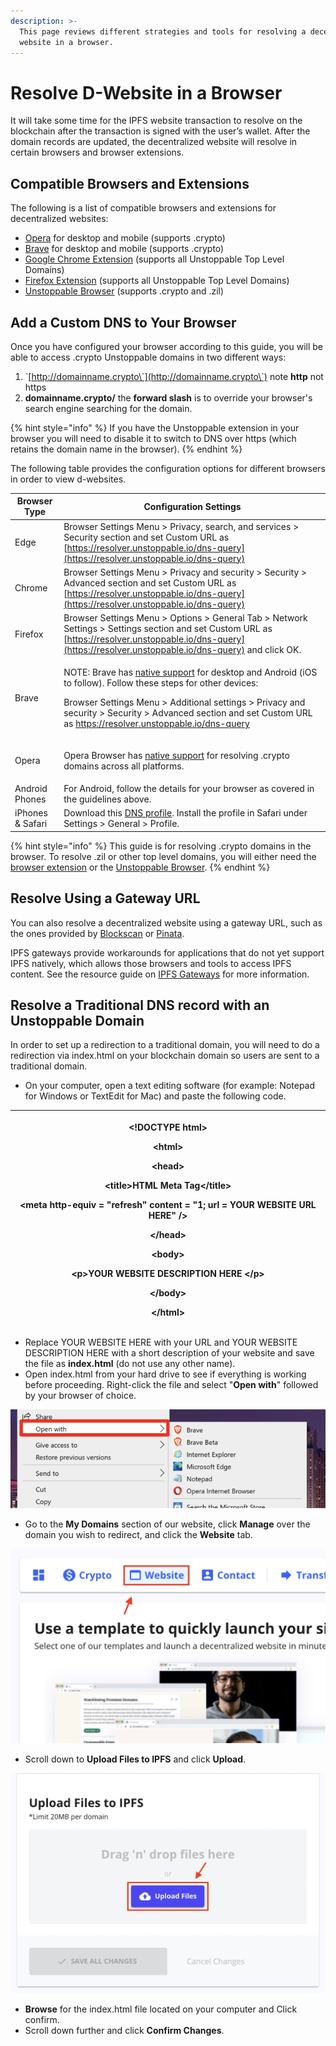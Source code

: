```yaml
---
description: >-
  This page reviews different strategies and tools for resolving a decentralized
  website in a browser.
---
```


# Resolve D-Website in a Browser

It will take some time for the IPFS website transaction to resolve on the blockchain after the transaction is signed with the user’s wallet. After the domain records are updated, the decentralized website will resolve in certain browsers and browser extensions.

## Compatible Browsers and Extensions

The following is a list of compatible browsers and extensions for decentralized websites:

* [Opera](https://unstoppabledomains.com/opera) for desktop and mobile (supports .crypto)
* [Brave](https://unstoppabledomains.com/brave\_pa) for desktop and mobile (supports .crypto)
* [Google Chrome Extension](https://chrome.google.com/webstore/detail/unstoppable-extension/beelkklmblgdljamcmoffgfbdddfpnnl?hl=en-US\&authuser=0) (supports all Unstoppable Top Level Domains)
* [Firefox Extension](https://addons.mozilla.org/en-US/firefox/addon/unstoppable-extension/) (supports all Unstoppable Top Level Domains)
* [Unstoppable Browser](https://unstoppabledomains.com/browser) (supports .crypto and .zil)

## Add a Custom DNS to Your Browser

Once you have configured your browser according to this guide, you will be able to access .crypto Unstoppable domains in two different ways:

1. \`[http://domainname.crypto\`](http://domainname.crypto\`) note **http** not https
2. **domainname.crypto/** the **forward slash** is to override your browser's search engine searching for the domain.

{% hint style="info" %}
If you have the Unstoppable extension in your browser you will need to disable it to switch to DNS over https (which retains the domain name in the browser).
{% endhint %}

The following table provides the configuration options for different browsers in order to view d-websites.

| Browser Type     | Configuration Settings                                                                                                                                                                                                                                                                                                                                                                                                                                                              |
| ---------------- | ----------------------------------------------------------------------------------------------------------------------------------------------------------------------------------------------------------------------------------------------------------------------------------------------------------------------------------------------------------------------------------------------------------------------------------------------------------------------------------- |
| Edge             | Browser Settings Menu > Privacy, search, and services > Security section and set Custom URL as [https://resolver.unstoppable.io/dns-query](https://resolver.unstoppable.io/dns-query)                                                                                                                                                                                                                                                                                               |
| Chrome           | Browser Settings Menu > Privacy and security > Security > Advanced section and set Custom URL as [https://resolver.unstoppable.io/dns-query](https://resolver.unstoppable.io/dns-query)                                                                                                                                                                                                                                                                                             |
| Firefox          | Browser Settings Menu > Options > General Tab > Network Settings > Settings section and set Custom URL as [https://resolver.unstoppable.io/dns-query](https://resolver.unstoppable.io/dns-query) and click OK.                                                                                                                                                                                                                                                                      |
| Brave            | <p>NOTE: Brave has <a href="https://support.unstoppabledomains.com/support/solutions/articles/48001188302-ultimate-user-guide#surfdweb">native support</a> for desktop and Android (iOS to follow). Follow these steps for other devices:</p><p></p><p>Browser Settings Menu > Additional settings > Privacy and security > Security > Advanced section and set Custom URL as <a href="https://resolver.unstoppable.io/dns-query">https://resolver.unstoppable.io/dns-query</a></p> |
| Opera            | <p></p><p>Opera Browser has <a href="https://unstoppabledomains.com/blog/opera-helloweb3">native support</a> for resolving .crypto domains across all platforms.</p>                                                                                                                                                                                                                                                                                                                |
| Android Phones   | For Android, follow the details for your browser as covered in the guidelines above.                                                                                                                                                                                                                                                                                                                                                                                                |
| iPhones & Safari | Download this [DNS profile](https://gist.github.com/mvwi/52b1f51786e95e791bc44c00ddeb4d85/raw/9315fc9172a7b2dd91dd849a8cb3bbe3295362a9/cloudflare-https.mobileconfig). Install the profile in Safari under Settings > General > Profile.                                                                                                                                                                                                                                            |

{% hint style="info" %}
This guide is for resolving .crypto domains in the browser. To resolve .zil or other top level domains, you will either need the [browser extension](https://unstoppabledomains.com/extension) or the [Unstoppable Browser](https://unstoppabledomains.com/browser).
{% endhint %}

## Resolve Using a Gateway URL

You can also resolve a decentralized website using a gateway URL, such as the ones provided by [Blockscan](http://blockscan.com) or [Pinata](https://docs.pinata.cloud/gateways/dedicated-gateways).&#x20;

IPFS gateways provide workarounds for applications that do not yet support IPFS natively, which allows those browsers and tools to access IPFS content. See the resource guide on [IPFS Gateways](https://docs.ipfs.io/concepts/ipfs-gateway/#overview) for more information.

## **Resolve a Traditional DNS record with an Unstoppable Domain**

In order to set up a redirection to a traditional domain, you will need to do a redirection via index.html on your blockchain domain so users are sent to a traditional domain.&#x20;

* On your computer, open a text editing software (for example: Notepad for Windows or TextEdit for Mac) and paste the following code.

| <p>&#x3C;!DOCTYPE html></p><p>&#x3C;html></p><p>&#x3C;head></p><p>&#x3C;title>HTML Meta Tag&#x3C;/title></p><p>&#x3C;meta http-equiv = "refresh" content = "1; url = YOUR WEBSITE URL HERE" /></p><p>&#x3C;/head></p><p>&#x3C;body></p><p>&#x3C;p>YOUR WEBSITE DESCRIPTION HERE &#x3C;/p></p><p>&#x3C;/body></p><p>&#x3C;/html></p> |
| ----------------------------------------------------------------------------------------------------------------------------------------------------------------------------------------------------------------------------------------------------------------------------------------------------------------------------------- |



* Replace YOUR WEBSITE HERE with your URL and YOUR WEBSITE DESCRIPTION HERE with a short description of your website and save the file as **index.html** (do not use any other name).
* Open index.html from your hard drive to see if everything is working before proceeding. Right-click the file and select "**Open with**" followed by your browser of choice.&#x20;

![Right click to 'Open With' a specific or preferred browser](../../.gitbook/assets/open-with-specific-browser.png)

* Go to the **My Domains** section of our website, click **Manage** over the domain you wish to redirect, and click the **Website** tab.

![Locate the Website tab under My Domains -> Manage](../../.gitbook/assets/website-tab-manage-domains-version2.png)

* Scroll down to **Upload Files to IPFS** and click **Upload**.

![Locate the IPFS File Uploader tool in Manage -> Website](../../.gitbook/assets/ipfs-file-uploader.png)

* **Browse** for the index.html file located on your computer and Click confirm.
* Scroll down further and click **Confirm Changes**.
